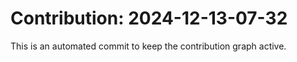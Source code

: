 # Contribution: 2024-12-13-07-32
This is an automated commit to keep the contribution graph active.
